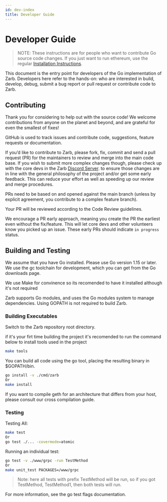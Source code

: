 ```yaml
---
id: dev-index
title: Developer Guide
---
```



# Developer Guide

> NOTE: These instructions are for people who want to contribute Go source code changes. If you just want to run ethereum, use the regular [Installation Instructions](/guide/run-index.html).

This document is the entry point for developers of the Go implementation of Zarb. Developers here refer to the hands-on: who are interested in build, develop, debug, submit a bug report or pull request or contribute code to Zarb.

## Contributing

Thank you for considering to help out with the source code! We welcome contributions from anyone on the planet and beyond, and are grateful for even the smallest of fixes!

GitHub is used to track issues and contribute code, suggestions, feature requests or documentation.

If you’d like to contribute to Zarb, please fork, fix, commit and send a pull request (PR) for the maintainers to review and merge into the main code base. If you wish to submit more complex changes though, please check up with the core devs in the Zarb [Discord Server](https://discord.gg/zPqWqV85ch). to ensure those changes are in line with the general philosophy of the project and/or get some early feedback. This can reduce your effort as well as speeding up our review and merge procedures.

PRs need to be based on and opened against the main branch (unless by explicit agreement, you contribute to a complex feature branch).

Your PR will be reviewed according to the Code Review guidelines.

We encourage a PR early approach, meaning you create the PR the earliest even without the fix/feature. This will let core devs and other volunteers know you picked up an issue. These early PRs should indicate `in progress` status.
## Building and Testing

We assume that you have Go installed. Please use Go version 1.15 or later. We use the gc toolchain for development, which you can get from the Go downloads page.

We use Make for convinence so its recomended to have it installed although it's not required

Zarb supports Go modules, and uses the Go modules system to manage dependencies. Using GOPATH is not required to build Zarb.
### Building Executables

Switch to the Zarb repository root directory.

if it's your firt time building the project it's recomended to run the command below to install tools used in the project
```bash
make tools
```

You can build all code using the go tool, placing the resulting binary in $GOPATH/bin.

```bash
go install -v ./cmd/zarb
Or
make install
```

If you want to compile geth for an architecture that differs from your host, please consult our cross compilation guide.
### Testing

Testing All:
```bash
make test
Or
go test ./... -covermode=atomic
```
Running an individual test:
```bash
go test -v ./www/grpc -run TestMethod
Or
make unit_test PACKAGES=/www/grpc
```
> Note: here all tests with prefix TestMethod will be run, so if you got TestMethod, TestMethod1, then both tests will run.

For more information, see the go test flags documentation.